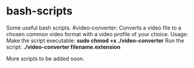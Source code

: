 # bash-scripts
Some useful bash scripts.
#video-converter:
Converts a video file to a chosen common video format with a video profile of your choice.
Usage: 
Make the script executable: 
**sudo chmod +x ./video-converter**
Run the script: 
**./video-converter filename.extension**

More scripts to be added soon.
